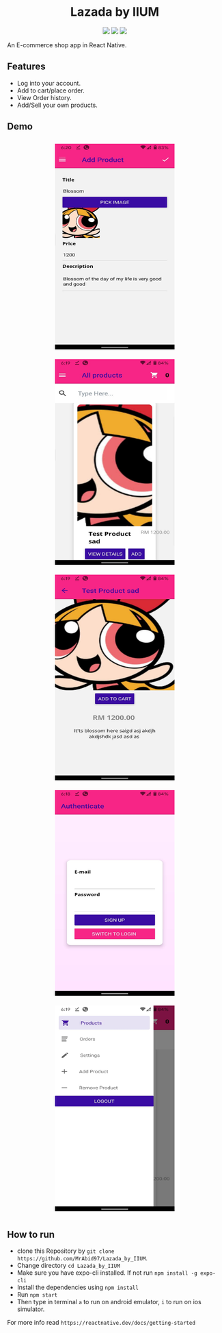  <div align="center">

# Lazada by IIUM

[![](https://img.shields.io/badge/Made_with-ReactNative-blue?style=for-the-badge&logo=react)](https://reactnative.dev/docs/getting-started)
[![](https://img.shields.io/badge/Database-Firebase-red?style=for-the-badge&logo=firebase)](https://firebase.google.com/docs)
[![](https://img.shields.io/badge/IDE-Visual_Studio_Code-red?style=for-the-badge&logo=visual-studio-code)](https://code.visualstudio.com/ "Visual Studio Code")

</div>

An E-commerce shop app in React Native.

## Features
* Log into your account.
* Add to cart/place order.
* View Order history.
* Add/Sell your own products.

## Demo

<div align="center">

<img height=480 width=280 style="margin: 10px;" src="./screenshots/1.jpeg"/>
<img height=480 width=280 style="margin: 10px;" src="./screenshots/2.jpeg"/>
<img height=480 width=280 style="margin: 10px;" src="./screenshots/3.jpeg"/>
<img height=480 width=280 style="margin: 10px;" src="./screenshots/4.jpeg"/>
<img height=480 width=280 style="margin: 10px;" src="./screenshots/5.jpeg"/>

</div>


## How to run

* clone this Repository by `git clone https://github.com/MrAbid97/Lazada_by_IIUM`.
* Change directory `cd Lazada_by_IIUM`
* Make sure you have expo-cli installed. If not run `npm install -g expo-cli`
* Install the dependencies using `npm install`
* Run `npm start`
* Then type in terminal `a` to run on android emulator, `i` to run on ios simulator.

For more info read `https://reactnative.dev/docs/getting-started`
